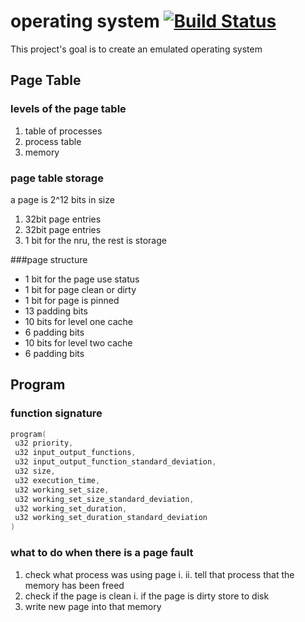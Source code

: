 operating system [![Build Status](https://travis-ci.org/ChristianMurphy/operating-system.svg?branch=master)](https://travis-ci.org/ChristianMurphy/)
================

This project's goal is to create an emulated operating system


## Page Table
### levels of the page table
1. table of processes
2. process table
3. memory

### page table storage
a page is 2^12 bits in size

1. 32bit page entries
2. 32bit page entries
3. 1 bit for the nru, the rest is storage

###page structure
* 1 bit for the page use status
* 1 bit for page clean or dirty
* 1 bit for page is pinned
* 13 padding bits
* 10 bits for level one cache
* 6 padding bits
* 10 bits for level two cache
* 6 padding bits

## Program
### function signature
``` c
program(
 u32 priority,
 u32 input_output_functions,
 u32 input_output_function_standard_deviation,
 u32 size,
 u32 execution_time,
 u32 working_set_size,
 u32 working_set_size_standard_deviation,
 u32 working_set_duration,
 u32 working_set_duration_standard_deviation
)
```

### what to do when there is a page fault
1. check what process was using page
    i.
    ii. tell that process that the memory has been freed
2. check if the page is clean
    i. if the page is dirty store to disk
3. write new page into that memory
